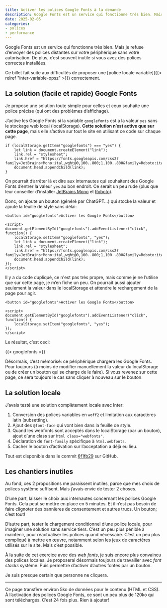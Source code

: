 ```yaml
---
title: Activer les polices Google Fonts à la demande
description: Google Fonts est un service qui fonctionne très bien. Mais je refuse d’envoyer des polices distantes sur votre périphérique sans votre autorisation.
date: 2025-02-05
categories:
- polices
- performance
---
```


Google Fonts est un service qui fonctionne très bien.
Mais je refuse d’envoyer des polices distantes sur votre périphérique sans votre autorisation.
De plus, c’est souvent inutile si vous avez des polices correctes installées.

Ce billet fait suite aux difficultés de proposer une [police locale variable]({{< relref "inter-variable-opsz" >}}) correctement.

## La solution (facile et rapide) Google Fonts

Je propose une solution toute simple pour celles et ceux souhaite une police précise (qui ont des problèmes d’affichage).

J’active les Google Fonts si la variable `googlefonts` est a la valeur `yes` sans le stockage web local (localStorage).
**Cette solution n’est active que sur cette page**, mais elle s’active sur tout le site en utilisant ce code sur chaque page.

```
if (localStorage.getItem("googlefonts") === "yes") {
    let link = document.createElement("link");
    link.rel = "stylesheet";
    link.href = "https://fonts.googleapis.com/css2?family=JetBrains+Mono:ital,wght@0,100..800;1,100..800&family=Roboto:ital,wght@0,100..900;1,100..900&display=swap";
    document.head.appendChild(link);
}
```

On pourrait d’arrêter là et dire aux internautes qui souhaitent des Google Fonts d’entrer la valeur `yes` au bon endroit.
Ce serait un peu rude (plus que leur conseiller d’installer [JetBrains Mono](https://fonts.google.com/specimen/JetBrains+Mono) et [Roboto](https://fonts.google.com/specimen/Roboto)).

Donc, on ajoute un bouton (généré par ChatGPT...) qui stocke la valeur et ajoute la feuille de style sans délai:

```
<button id="googlefonts">Activer les Google Fonts</button>

<script>
document.getElementById("googlefonts").addEventListener("click", function() {
    localStorage.setItem("googlefonts", "yes");
    let link = document.createElement("link");
    link.rel = "stylesheet";
    link.href = "https://fonts.googleapis.com/css2?family=JetBrains+Mono:ital,wght@0,100..800;1,100..800&family=Roboto:ital,wght@0,100..900;1,100..900&display=swap";
    document.head.appendChild(link);
});
</script>
```

Il y a du code dupliqué, ce n'est pas très propre, mais comme je ne l’utilise que sur cette page, je m’en fiche un peu.
On pourrait aussi ajouter seulement la valeur dans le localStorage et attendre le rechargement de la page pour agir.

```
<button id="googlefonts">Activer les Google Fonts</button>

<script>
document.getElementById("googlefonts").addEventListener("click", function() {
    localStorage.setItem("googlefonts", "yes");
});
</script>
```

Le résultat, c’est ceci:

{{< googlefonts >}}

Désormais, c’est mémorisé: ce périphérique chargera les Google Fonts.
Pour toujours (à moins de modifier manuellement la valeur du localStorage ou de créer un bouton qui se charge de le faire).
Si vous revenez sur cette page, ce sera toujours le cas sans cliquer à nouveau sur le bouton.

## La solution locale

J’avais testé une solution complètement locale avec Inter:

1. Conversion des polices variables en `woff2` et limitation aux caractères latin (subsetting).
2. Ajout des `@font-face` qui vont bien dans la feuille de style.
3. Quand les webfonts sont acceptés dans le localStorage (par un bouton), ajout d’une class sur `html class="webfonts"`.
4. Déclaration de `font-family` spécifique à `html.webfonts`.
5. Cacher le bouton d’activation sur l’acceptation a déjà eu lieu.

Tout est disponible dans le commit [6f1fb29](https://github.com/nfriedli/nicolasfriedli.ch/commit/6f1fb29130cbbcd2907e01c2e7cb5da7f043631b) sur GitHub.

## Les chantiers inutiles

Au fond, ces 2 propositions me paraissent inutiles, parce que mes choix de polices système suffisent.
Mais j’avais envie de tester 2 choses.

D’une part, laisser le choix aux internautes concernant les polices Google Fonts.
Cela peut se mettre en place en 5 minutes.
Et il n’est pas besoin de faire clignoter des bannières de consentement et autres trucs.
Un bouton; c’est tout!

D’autre part, tester le chargement conditionnel d’une police locale, pour imaginer une solution sans service tiers.
C’est un peu plus pénible à maintenir, pour réactualiser les polices quand nécessaire.
C’est un peu plus compliqué à mettre en œuvre, notamment selon les jeux de caractères utilisés sur le site.
Mais c’est possible.

À la suite de cet exercice avec des *web fonts*, je suis encore plus convaincu des polices locales.
Je proposerai désormais toujours de travailler avec *font stacks* système.
Puis permettre d’activer d’autres fontes par un bouton.

Je suis presque certain que personne ne cliquera.

----

Ce page transfère environ 5ko de données pour le contenu (HTML et CSS).
À l’activation des polices Google Fonts, ce sont un peu plus de 120ko qui sont téléchargés.
C’est 24 fois plus.
Rien à ajouter!
